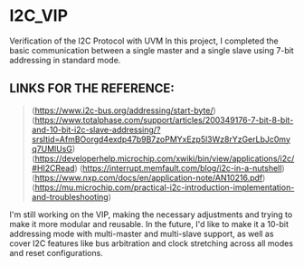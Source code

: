 # I2C_VIP
Verification of the I2C Protocol with UVM
In this project, I completed the basic communication between a single master and a single slave using 7-bit addressing in standard mode.

## LINKS FOR THE REFERENCE:
> (https://www.i2c-bus.org/addressing/start-byte/)
> (https://www.totalphase.com/support/articles/200349176-7-bit-8-bit-and-10-bit-i2c-slave-addressing/?srsltid=AfmBOorgd4exdp47b9B7zoPMYxEzp5l3Wz8rYzGerLbJc0myq7UMlUsG)
> (https://developerhelp.microchip.com/xwiki/bin/view/applications/i2c/#HI2CRead)
> (https://interrupt.memfault.com/blog/i2c-in-a-nutshell)
> (https://www.nxp.com/docs/en/application-note/AN10216.pdf)
> (https://mu.microchip.com/practical-i2c-introduction-implementation-and-troubleshooting)

I'm still working on the VIP, making the necessary adjustments and trying to make it more modular and reusable.
In the future, I'd like to make it a 10-bit addressing mode with multi-master and multi-slave support, as well as cover I2C features like bus arbitration and clock stretching across all modes and reset configurations.

